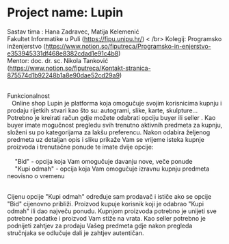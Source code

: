 # Project name: Lupin

Sastav tima : Hana Zadravec, Matija Kelemenić </br>
Fakultet Informatike u Puli (https://fipu.unipu.hr/) < /br>
Kolegij: Programsko inženjerstvo (https://www.notion.so/fiputreca/Programsko-in-enjerstvo-e353945331df468e8382cdad1e91c4b8) </br>
Mentor: doc. dr. sc. Nikola Tanković (https://www.notion.so/fiputreca/Kontakt-stranica-875574d1b92248b1a8e90dae52cd29a9) </br>

</br> Funkcionalnost </br>
&ensp; Online shop Lupin je platforma koja omogučuje svojim korisnicima kupnju i prodaju rijetkih stvari kao što su: autogrami, slike, karte,
skulpture... Potrebno je kreirati račun gdje možete odabrati opciju buyer ili seller . Kao buyer imate mogučnost pregledu svih trenutno aktivnih predmeta za kupnju, složeni su po kategorijama za lakšu preferencu. Nakon odabira željenog predmeta uz detaljan opis  i sliku prikaže Vam se vrijeme isteka kupnje proizvoda i trenutačne ponude te imate dvije opcije: </br> </br>
&emsp;
"Bid" -  opcija koja Vam omogučuje davanju nove, veče ponude </br>
&emsp;
"Kupi odmah" - opcija koja Vam omogučuje izravnu kupnju predmeta neovisno o vremenu </br> </br>

Cijenu opcije "Kupi odmah" određuje sam prodavač i ističe ako se opcije "Bid" cijenovno približi. Proizvod kupuje korisnik koji je odabrao "Kupi odmah" ili dao največu ponudu.
Kupnjom proizvoda potrebno je unijeti sve potrebne podatke i proizvod Vam stiže na vrata. Kao seller potrebno je podnijeti zahtjev za prodaju Vašeg predmeta gdje nakon  pregleda stručnjaka se odlučuje dali je zahtjev autentičan.
